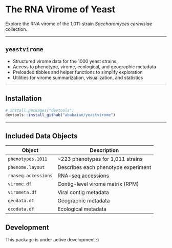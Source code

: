 # The RNA Virome of Yeast

Explore the RNA virome of the 1,011-strain *Saccharomyces cerevisiae* collection.

---

## `yeastvirome`

- Structured virome data for the 1000 yeast strains
- Access to phenotype, virome, ecological, and geographic metadata
- Preloaded tibbles and helper functions to simplify exploration
- Utilities for virome summarization, visualization, and statistics

---

## Installation

```r
# install.packages("devtools")
devtools::install_github("ababaian/yeastvirome")
```

---

## Included Data Objects

| Object              | Description                          |
|---------------------|--------------------------------------|
| `phenotypes.1011`   | ~223 phenotypes for 1,011 strains    |
| `phenome.layout`    | Describes each phenotype experiment  |
| `rnaseq.accessions` | RNA-seq accessions                   |
| `virome.df`         | Contig-level virome matrix (RPM)     |
| `virometa.df`       | Viral contig metadata                |
| `geodata.df`        | Geographic metadata                  |
| `ecodata.df`        | Ecological metadata                  |


## Development

This package is under active development :)